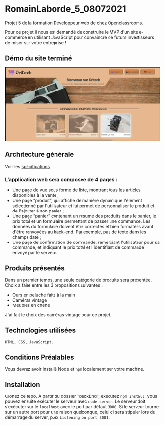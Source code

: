# RomainLaborde_5_08072021

Projet 5 de la formation Développeur web de chez Openclassrooms.

Pour ce projet il nous est demandé de construire le MVP d'un site e-commerce en utilisant JavaScript
pour convaincre de futurs investisseurs de miser sur votre entreprise !

## Démo du site terminé
![](./Demo_du_site.gif)

## Architecture générale

Voir les [spécifications](https://s3-eu-west-1.amazonaws.com/course.oc-static.com/projects/DWJ_FR_P5/P5_Spe%CC%81cifications+fonctionnelles+Orinoco.pdf)

### L’application web sera composée de 4 pages :
* Une page de vue sous forme de liste, montrant tous les articles disponibles
à la vente ;
* Une page “produit”, qui affiche de manière dynamique l'élément
sélectionné par l'utilisateur et lui permet de personnaliser le produit et de
l'ajouter à son panier ;
* Une page “panier” contenant un résumé des produits dans le panier, le prix
total et un formulaire permettant de passer une commande. Les données
du formulaire doivent être correctes et bien formatées avant d'être
renvoyées au back-end. Par exemple, pas de texte dans les champs date ;
* Une page de confirmation de commande, remerciant l'utilisateur pour sa
commande, et indiquant le prix total et l'identifiant de commande envoyé
par le serveur.

## Produits présentés

Dans un premier temps, une seule catégorie de produits sera présentée.<br>
Choix à faire entre les 3 propositions suivantes :
* Ours en peluche faits à la main
* Caméras vintage
* Meubles en chêne

J'ai fait le choix des caméras vintage pour ce projet.

## Technologies utilisées
    
    HTML, CSS, JavaScript.

## Conditions Préalables

Vous devrez avoir installé Node et `npm` localement sur votre machine.

## Installation

Clonez ce repo. À partir du dossier "backEnd", exécutez `npm install`. 
Vous pouvez ensuite exécuter le serveur avec `node server`.
Le serveur doit s’exécuter sur le `localhost` avec le port par défaut `3000`. 
Si le serveur tourne sur un autre port pour une raison quelconque, 
celui ci sera stipuler lors du démarrage du server, p.ex `Listening on port 3001`.

